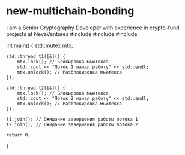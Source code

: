 # new-multichain-bonding
I am a Senior Cryptography Developer with experience in crypto-fund projects at NevaVentures 
#include <iostream>
#include <thread>
#include <mutex>

int main() {
    std::mutex mtx;

    std::thread t1([&]() {
        mtx.lock(); // Блокировка мьютекса
        std::cout << "Поток 1 начал работу" << std::endl;
        mtx.unlock(); // Разблокировка мьютекса
    });

    std::thread t2([&]() {
        mtx.lock(); // Блокировка мьютекса
        std::cout << "Поток 2 начал работу" << std::endl;
        mtx.unlock(); // Разблокировка мьютекса
    });

    t1.join(); // Ожидание завершения работы потока 1
    t2.join(); // Ожидание завершения работы потока 2

    return 0;
}
